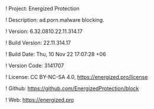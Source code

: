 ! Project: Energized Protection

! Description: ad.porn.malware blocking.

! Version: 6.32.0810.22.11.314.17

! Build Version: 22.11.314.17

! Build Date: Thu, 10 Nov 22 17:07:28 +06

! Version Code: 3141707

! License: CC BY-NC-SA 4.0, https://energized.pro/license

! Github: https://github.com/EnergizedProtection/block

! Web: https://energized.pro
